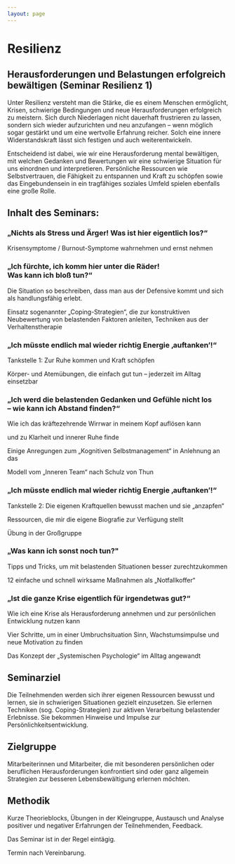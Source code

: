 ```yaml
---
layout: page
---
```


# Resilienz

## Herausforderungen und Belastungen erfolgreich bewältigen (Seminar Resilienz 1)

Unter  Resilienz versteht man die Stärke, die es einem Menschen ermöglicht, Krisen, schwierige Bedingungen und neue Herausforderungen erfolgreich zu meistern. Sich durch Niederlagen nicht dauerhaft frustrieren zu lassen, sondern sich wieder aufzurichten und neu anzufangen – wenn möglich sogar gestärkt und um eine wertvolle Erfahrung reicher. Solch eine innere Widerstandskraft lässt sich festigen und auch weiterentwickeln.

Entscheidend ist dabei, wie wir eine Herausforderung mental bewältigen, mit welchen Gedanken und Bewertungen wir eine schwierige Situation für uns einordnen und interpretieren. Persönliche Ressourcen wie Selbstvertrauen, die Fähigkeit zu entspannen und Kraft zu schöpfen sowie das Eingebundensein in ein tragfähiges soziales Umfeld spielen ebenfalls eine große Rolle.

## Inhalt des Seminars:

### „Nichts als Stress und Ärger! Was ist hier eigentlich los?“

Krisensymptome / Burnout-Symptome wahrnehmen und ernst nehmen

### „Ich fürchte, ich komm hier unter die Räder! <br> Was kann ich bloß tun?“

Die Situation so beschreiben, dass man aus der Defensive kommt und sich als handlungsfähig erlebt.

Einsatz sogenannter „Coping-Strategien“, die zur konstruktiven Neubewertung von belastenden Faktoren anleiten, Techniken aus der Verhaltenstherapie

### „Ich müsste endlich mal wieder richtig Energie ‚auftanken’!“

Tankstelle 1: Zur Ruhe kommen und Kraft schöpfen

Körper- und Atemübungen, die einfach gut tun – jederzeit im Alltag einsetzbar

### „Ich werd die belastenden Gedanken und Gefühle nicht los <br> – wie kann ich Abstand finden?“

Wie ich das kräftezehrende Wirrwar in meinem Kopf auflösen kann

und zu Klarheit und innerer Ruhe finde

Einige Anregungen zum „Kognitiven Selbstmanagement“ in Anlehnung an das

Modell vom „Inneren Team“ nach Schulz von Thun

### „Ich müsste endlich mal wieder richtig Energie ‚auftanken’!“

Tankstelle 2: Die eigenen Kraftquellen bewusst machen und sie „anzapfen“  

Ressourcen, die mir die eigene Biografie zur Verfügung stellt

Übung in der Großgruppe                                                                            

### „Was kann ich sonst noch tun?"

Tipps und Tricks, um mit belastenden Situationen besser zurechtzukommen

12 einfache und schnell wirksame Maßnahmen als „Notfallkoffer“

### „Ist die ganze Krise eigentlich für irgendetwas gut?“

Wie ich eine Krise als Herausforderung annehmen und zur persönlichen Entwicklung nutzen kann

Vier Schritte, um in einer Umbruchsituation Sinn, Wachstumsimpulse und neue Motivation zu finden

Das Konzept der „Systemischen Psychologie“ im Alltag angewandt


## Seminarziel

Die Teilnehmenden werden sich ihrer eigenen Ressourcen bewusst und lernen, sie in schwierigen Situationen gezielt einzusetzen. Sie erlernen Techniken (sog. Coping-Strategien) zur aktiven Verarbeitung belastender Erlebnisse. Sie bekommen Hinweise und Impulse zur Persönlichkeitsentwicklung.

## Zielgruppe

Mitarbeiterinnen und Mitarbeiter, die mit besonderen persönlichen oder beruflichen Herausforderungen konfrontiert sind oder ganz allgemein Strategien zur besseren Lebensbewältigung erlernen möchten.

## Methodik

Kurze Theorieblocks, Übungen in der Kleingruppe, Austausch und Analyse positiver und negativer Erfahrungen der Teilnehmenden,  Feedback.

Das Seminar ist in der Regel eintägig.

Termin nach Vereinbarung. 